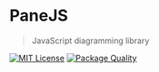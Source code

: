 # PaneJS

> JavaScript diagramming library

[![MIT License](https://img.shields.io/badge/license-MIT_License-green.svg?style=flat-square)](https://github.com/panejs/panejs/blob/master/LICENSE)
[![Package Quality](http://npm.packagequality.com/shield/PaneJS.svg)](http://packagequality.com/#?package=PaneJS)
